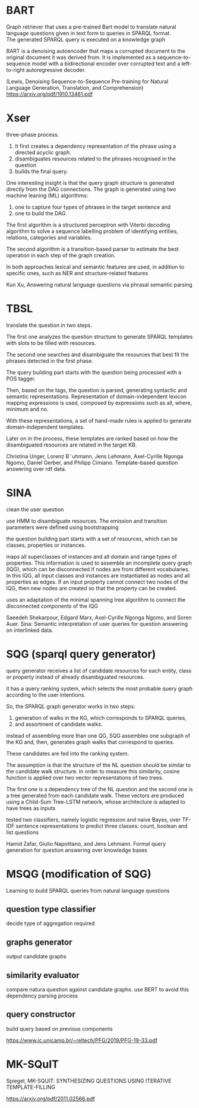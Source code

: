 
# BART


Graph retriever that uses a pre-trained Bart model to translate natural language questions given in text form to queries in SPARQL format.  
The generated SPARQL query is executed on a knowledge graph

BART is a denoising autoencoder that maps a corrupted document to the original document it was derived from. 
It is implemented as a sequence-to-sequence model with a bidirectional encoder over corrupted text and a left-to-right autoregressive decoder.

(Lewis, Denoising Sequence-to-Sequence Pre-training for Natural Language Generation, Translation, and Comprehension)
https://arxiv.org/pdf/1910.13461.pdf

# Xser


three-phase process. 
1. It first creates a dependency representation of the phrase using a directed acyclic graph. 
2. disambiguates resources related to the phrases recognised in the question 
3. builds the final query. 

One interesting insight is that the query graph structure is generated directly from the 
DAG connections. The graph is generated using two machine leaning (ML) algorithms: 
1. one to capture four types of phrases in the target sentence and 
1. one to build the DAG. 

The first algorithm is a structured perceptron with Viterbi decoding algorithm to solve a 
sequence labelling problem of identifying entities, relations, categories and variables. 

The second algorithm is a transition-based parser to estimate the best operation in 
each step of the graph creation. 

In both approaches lexical and semantic features are used, in addition to specific ones, 
such as NER and structure-related features

Kun Xu, Answering natural language questions via phrasal semantic parsing

# TBSL 


translate the question in two steps. 

The first one analyzes the question structure to generate SPARQL templates with slots to be filled with resources. 

The second one searches and disambiguate the resources that best fit the phrases detected in the first phase.

The query building part starts with the question being processed with a POS tagger. 

Then, based on the tags, the question is parsed, generating syntactic and semantic representations. 
Representation of domain-independent lexicon mapping expressions is used, composed by expressions such as all, 
where, minimum and no. 

With these representations, a set of hand-made rules is applied to generate domain-independent templates. 

Later on in the process, these templates are ranked based on how the disambiguated resources are related in the target KB.

Christina Unger, Lorenz B¨uhmann, Jens Lehmann, Axel-Cyrille Ngonga Ngomo,
Daniel Gerber, and Philipp Cimiano. Template-based question answering over
rdf data.

# SINA

clean the user question

use HMM to disambiguate resources.  The emission and transition parameters were defined using bootstrapping

the question building part starts with a set of resources, which can be classes, properties or instances.

maps all superclasses of instances and all domain and range types of properties. This information is 
used to assemble an incomplete query graph (IQG), which can be disconnected if nodes are from different 
vocabularies. In this IQG, all input classes and instances are instantiated as nodes and all properties as edges.
If an input property cannot connect two nodes of the IQG, then new nodes are created so that the property can be created. 

uses an adaptation of the minimal spanning tree algorithm to connect the disconnected components of the IQG

Saeedeh Shekarpour, Edgard Marx, Axel-Cyrille Ngonga Ngomo, and Soren Auer. Sina: 
Semantic interpretation of user queries for question answering on interlinked data.


# SQG (sparql query generator)


query generator receives a list of candidate resources for each entity, class or property instead of already disambiguated resources. 

it has a query ranking system, which selects the most probable query graph according to the user intentions.

So, the SPARQL graph generator works in two steps: 
1. generation of walks in the KG, which corresponds to SPARQL queries, 
2. and assortment of candidate walks.

instead of assembling more than one QG, SQG assembles one subgraph of the KG and, then, generates graph walks that correspond to queries. 

These candidates are fed into the ranking system. 

The assumption is that the structure of the NL question should be similar to the candidate walk structure. 
In order to measure this similarity, cosine function is applied over two vector representations of two trees. 

The first one is a dependency tree of the NL question and the second one is a tree generated from each
candidate walk. These vectors are produced using a Child-Sum Tree-LSTM network, whose architecture is 
adapted to have trees as inputs

tested two classifiers, namely logistic regression and naive Bayes, over TF-IDF sentence representations 
to predict three classes: count, boolean and list questions

Hamid Zafar, Giulio Napolitano, and Jens Lehmann. Formal query generation for question answering over knowledge bases

# MSQG (modification of SQG)

Learning to build SPARQL queries from natural language questions 

## question type classifier 

decide type of aggregation required

## graphs generator 

output candidate graphs 

## similarity evaluator 

compare natura question against candidate graphs.  use BERT to avoid this dependency parsing process

## query constructor 

build query based on previous components

https://www.ic.unicamp.br/~reltech/PFG/2019/PFG-19-33.pdf

# MK-SQuIT 

Spiegel, MK-SQUIT: SYNTHESIZING QUESTIONS USING ITERATIVE TEMPLATE-FILLING

https://arxiv.org/pdf/2011.02566.pdf
